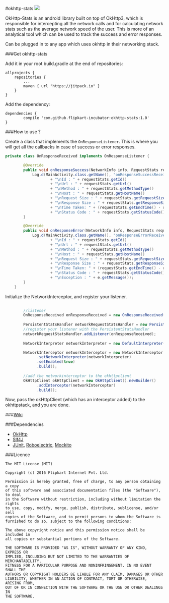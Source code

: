 #okhttp-stats [![](https://jitpack.io/v/flipkart-incubator/okhttp-stats.svg)](https://jitpack.io/#flipkart-incubator/okhttp-stats)

OkHttp-Stats is an android library built on top of OkHttp3, which is responsible for intercepting all the network calls and for calculating network stats such as the average network speed of the user. This is more of an analytical tool which can be used to track the success and error responses.

Can be plugged in to any app which uses okhttp in their networking stack.

###Get okhttp-stats

Add it in your root build.gradle at the end of repositories:

	allprojects {
		repositories {
			...
			maven { url "https://jitpack.io" }
		}
	}

Add the dependency:

	dependencies {
	        compile 'com.github.flipkart-incubator:okhttp-stats:1.0'
	}


###How to use ?

Create a class that implements the ````OnResponseListener````. This is where you will get all the callbacks in case of success or error responses.

````java
private class OnResponseReceived implements OnResponseListener {

        @Override
        public void onResponseSuccess(NetworkInfo info, RequestStats requestStats) {
            Log.d(MainActivity.class.getName(), "onResponseSuccessReceived : "
                    + "\nId : " + requestStats.getId()
                    + "\nUrl : " + requestStats.getUrl()
                    + "\nMethod : " + requestStats.getMethodType()
                    + "\nHost : " + requestStats.getHostName()
                    + "\nRequest Size : " + requestStats.getRequestSize()
                    + "\nResponse Size : " + requestStats.getResponseSize()
                    + "\nTime Taken: " + (requestStats.getEndTime() - requestStats.getStartTime())
                    + "\nStatus Code : " + requestStats.getStatusCode());
        }

        @Override
        public void onResponseError(NetworkInfo info, RequestStats requestStats, Exception e) {
            Log.d(MainActivity.class.getName(), "onResponseErrorReceived : "
                    + "\nId : " + requestStats.getId()
                    + "\nUrl : " + requestStats.getUrl()
                    + "\nMethod : " + requestStats.getMethodType()
                    + "\nHost : " + requestStats.getHostName()
                    + "\nRequest Size : " + requestStats.getRequestSize()
                    + "\nResponse Size : " + requestStats.getResponseSize()
                    + "\nTime Taken: " + (requestStats.getEndTime() - requestStats.getStartTime())
                    + "\nStatus Code : " + requestStats.getStatusCode()
                    + "\nException : " + e.getMessage());
        }
    }
````

Initialize the NetworkInterceptor, and register your listener.

````java
        
        //listener
        OnResponseReceived onResponseReceived = new OnResponseReceived();
        
        PersistentStatsHandler networkRequestStatsHandler = new PersistentStatsHandler(this);
        //register your listener with the PersistentStatsHandler
        networkRequestStatsHandler.addListener(onResponseReceived);
        
        NetworkInterpreter networkInterpreter = new DefaultInterpreter(new NetworkEventReporterImpl(networkRequestStatsHandler));

        NetworkInterceptor networkInterceptor = new NetworkInterceptor.Builder()
              .setNetworkInterpreter(networkInterpreter)
              .setEnabled(true)
              .build();
        
        //add the networkinterceptor to the okhttpclient
        OkHttpClient okHttpClient = new OkHttpClient().newBuilder()
              .addInterceptor(networkInterceptor)
              .build();

````
Now, pass the okHttpClient (which has an interceptor added) to the okhttpstack, and you are done.

###[Wiki](https://github.com/Flipkart/okhttp-stats/wiki)

###Dependencies

* [OkHttp](https://github.com/square/okhttp)
* [Slf4J](http://www.slf4j.org/)
* [JUnit](http://junit.org/), [Roboelectric](http://robolectric.org/), [Mockito](http://mockito.org/)

###Licence

```
The MIT License (MIT)

Copyright (c) 2016 Flipkart Internet Pvt. Ltd.

Permission is hereby granted, free of charge, to any person obtaining a copy
of this software and associated documentation files (the "Software"), to deal
in the Software without restriction, including without limitation the rights
to use, copy, modify, merge, publish, distribute, sublicense, and/or sell
copies of the Software, and to permit persons to whom the Software is
furnished to do so, subject to the following conditions:

The above copyright notice and this permission notice shall be included in
all copies or substantial portions of the Software.

THE SOFTWARE IS PROVIDED "AS IS", WITHOUT WARRANTY OF ANY KIND, EXPRESS OR
IMPLIED, INCLUDING BUT NOT LIMITED TO THE WARRANTIES OF MERCHANTABILITY,
FITNESS FOR A PARTICULAR PURPOSE AND NONINFRINGEMENT. IN NO EVENT SHALL THE
AUTHORS OR COPYRIGHT HOLDERS BE LIABLE FOR ANY CLAIM, DAMAGES OR OTHER
LIABILITY, WHETHER IN AN ACTION OF CONTRACT, TORT OR OTHERWISE, ARISING FROM,
OUT OF OR IN CONNECTION WITH THE SOFTWARE OR THE USE OR OTHER DEALINGS IN
THE SOFTWARE.
```

